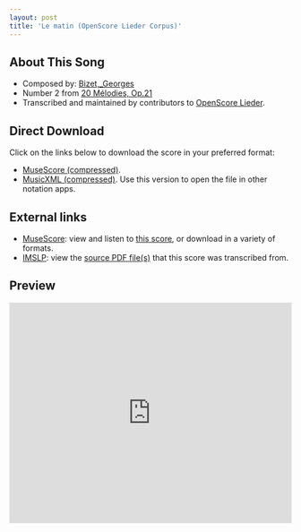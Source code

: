 ```yaml
---
layout: post
title: 'Le matin (OpenScore Lieder Corpus)'
---
```


## About This Song

- Composed by: [Bizet,_Georges](https://fourscoreandmore.org/openscore/lieder/Bizet,_Georges)
- Number 2 from [20 Mélodies, Op.21](https://fourscoreandmore.org/openscore/lieder/Bizet,_Georges/20_Mélodies,_Op.21)
- Transcribed and maintained by contributors to [OpenScore Lieder].

[OpenScore Lieder]: https://musescore.com/openscore-lieder-corpus

## Direct Download

Click on the links below to download the score in your preferred format:
- [MuseScore (compressed)](https://github.com/openscore/lieder/blob/main/scores/Bizet,_Georges/20_Mélodies,_Op.21/02_Le_matin/lc6877530.mscz?raw=true).
- [MusicXML (compressed)](https://github.com/openscore/lieder/blob/main/scores/Bizet,_Georges/20_Mélodies,_Op.21/02_Le_matin/lc6877530.mxl?raw=true). Use this version to open the file in other notation apps.

## External links

- [MuseScore]: view and listen to [this score][MuseScore], or download in a variety of formats.
- [IMSLP]: view the [source PDF file(s)][IMSLP] that this score was transcribed from.

[MuseScore]: https://musescore.com/score/6877530
[IMSLP]: https://imslp.org/wiki/Special:ReverseLookup/342985

## Preview

<iframe width="100%" height="394" src="https://musescore.com/openscore-lieder-corpus/scores/6877530/embed" frameborder="0" allowfullscreen allow="autoplay; fullscreen"></iframe>
